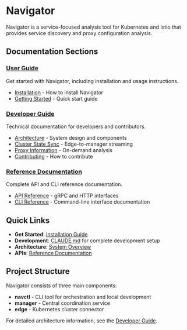 # Navigator

Navigator is a service-focused analysis tool for Kubernetes and Istio that provides service discovery and proxy configuration analysis.

## Documentation Sections

### [User Guide](user-guide/)
Get started with Navigator, including installation and usage instructions.

- [Installation](user-guide/installation.md) - How to install Navigator
- [Getting Started](user-guide/getting-started.md) - Quick start guide  

### [Developer Guide](developer-guide/)
Technical documentation for developers and contributors.

- [Architecture](developer-guide/architecture.md) - System design and components
- [Cluster State Sync](developer-guide/cluster-state-sync.md) - Edge-to-manager streaming
- [Proxy Information](developer-guide/proxy-information-retrieval.md) - On-demand analysis
- [Contributing](developer-guide/contributing.md) - How to contribute

### [Reference Documentation](reference/)
Complete API and CLI reference documentation.

- [API Reference](reference/api/) - gRPC and HTTP interfaces
- [CLI Reference](reference/cli/) - Command-line interface documentation

## Quick Links

- **Get Started**: [Installation Guide](user-guide/installation.md)
- **Development**: [CLAUDE.md](../CLAUDE.md) for complete development setup
- **Architecture**: [System Overview](developer-guide/architecture.md)
- **APIs**: [Reference Documentation](reference/)

## Project Structure

Navigator consists of three main components:
- **navctl** - CLI tool for orchestration and local development
- **manager** - Central coordination service  
- **edge** - Kubernetes cluster connector

For detailed architecture information, see the [Developer Guide](developer-guide/).
